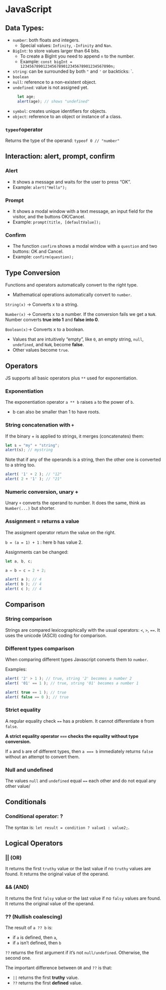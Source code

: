 # JavaScript

## Data Types:
- `number`: both floats and integers.
  - Special values: `Infinity`, `-Infinity` and `Nan`.
- `BigInt`: to store values larger than 64 bits.
  - To create a BigInt you need to append `n` to the number.
  - Example: `const bigInt = 1234567890123456789012345678901234567890n;`
- `string`: can be surrounded by both `"` and `'` or backticks: `.
- `boolean`
- `null`: reference to a non-existent object.
- `undefined`: value is not assigned yet.
  ```javascript
    let age;
    alert(age); // shows "undefined"
  ```
- `symbol`: creates unique identifiers for objects.
- `object`: reference to an object or instance of a class.

### `typeof`operator
Returns the type of the operand: `typeof 0 // "number"`

## Interaction: alert, prompt, confirm
### Alert
- It shows a message and waits for the user to press “OK”.
- Example: `alert("Hello");`

### Prompt
- It shows a modal window with a text message, an input field for the visitor, and the buttons OK/Cancel.
- Example: `prompt(title, [defaultValue]);`

### Confirm
- The function `confirm` shows a modal window with a `question` and two buttons: OK and Cancel.
- Example: `confirm(question);`

## Type Conversion
Functions and operators automatically convert to the right type.
 - Mathematical operations automatically convert to `number`.

`String(x)` -> Converts x to a string.

`Number(x)` -> Converts x to a number. If the conversion fails we get a `NaN`. Number converts **true into 1** and **false into 0**.

`Boolean(x)`-> Converts x to a boolean. 
- Values that are intuitively “empty”, like `0`, an empty string, `null`, `undefined`, and `NaN`, become **false**.
- Other values become `true`.



## Operators
JS supports all basic operators plus `**` used for exponentiation.

### Exponentiation
The exponentiation operator `a ** b` raises `a` to the power of `b`.
  - b can also be smaller than 1 to have roots.

### String concatenation with `+`
If the binary + is applied to strings, it merges (concatenates) them:
```javascript
let s = "my" + "string";
alert(s); // mystring
```
Note that if any of the operands is a string, then the other one is converted to a string too.
```javascript
alert( '1' + 2 ); // "12"
alert( 2 + '1' ); // "21"
```
### Numeric conversion, unary +
Unary `+` converts the operand to number.
It does the same, think as `Number(...)` but shorter.

### Assignment = returns a value
The assigment operator return the value on the right.

`b = (a = 1) + 1` : here b has value 2.

Assignments can be changed:
```javascript
let a, b, c;

a = b = c = 2 + 2;

alert( a ); // 4
alert( b ); // 4
alert( c ); // 4
```

## Comparison

### String comparison
Strings are compared lexicographically with the usual operators: `<`, `>`, `==`.
It uses the unicode (ASCII) coding for comparison.

### Different types comparison
When comparing different types Javascript converts them to `number`.

Examples:
```javascript
alert( '2' > 1 ); // true, string '2' becomes a number 2
alert( '01' == 1 ); // true, string '01' becomes a number 1
```
```javascript
alert( true == 1 ); // true
alert( false == 0 ); // true
```

### Strict equality
A regular equality check `==` has a problem. It cannot differentiate `0` from `false`.

**A strict equality operator `===` checks the equality without type conversion.**

If `a` and `b` are of different types, then `a === b` immediately returns `false` without an attempt to convert them.

### Null and undefined
The values `null` and `undefined` equal `==` each other and do not equal any other value/

## Conditionals
### Conditional operator: ?
The syntax is: `let result = condition ? value1 : value2;`.

## Logical Operators

### || (OR)
It returns the first `truthy` value or the last value if no `truthy` values are found. It returns the original value of the operand.

### && (AND)
It returns the first `falsy` value or the last value if no `falsy` values are found. It returns the original value of the operand.

### ?? (Nullish coalescing)
The result of `a ?? b` is:

- if `a` is defined, then `a`,
- if `a` isn’t defined, then `b`

`??` returns the first argument if it’s not `null/undefined`. Otherwise, the second one.

The important difference between `OR` and `??` is that:

- `||` returns the first **truthy** value.
- `??` returns the first **defined** value.


